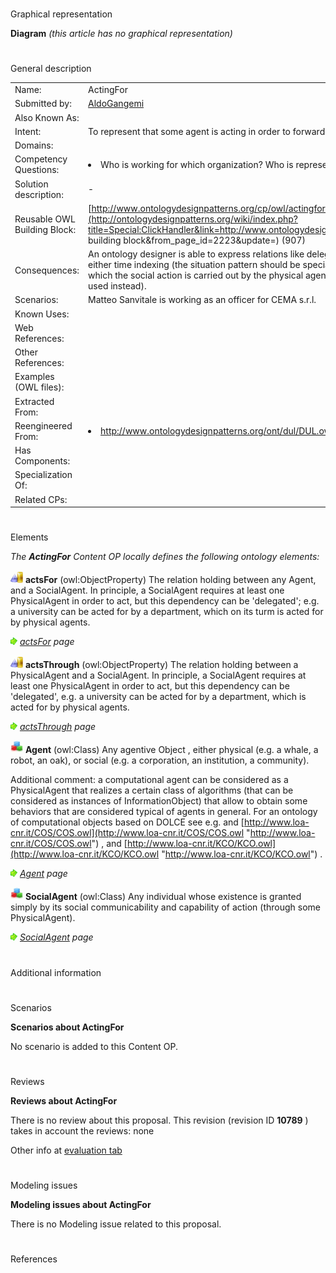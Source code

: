 # 

 Graphical representation



__Diagram__ 
_(this article has no graphical representation)_ 




# 

 General description




|  |  |
| --- | --- |
|  Name:  |  ActingFor  |
|  Submitted by:  | [AldoGangemi](../User/AldoGangemi.md "User:AldoGangemi")  |
|  Also Known As:  |  |
|  Intent:  |  To represent that some agent is acting in order to forward the action of a social (non-physical) agent.  |
|  Domains:  |  |
|  Competency Questions:  | <li>       Who is working for which organization? Who is representing the company?      </li> |
|  Solution description:  |  -  |
|  Reusable OWL Building Block:  | [http://www.ontologydesignpatterns.org/cp/owl/actingfor.owl](http://ontologydesignpatterns.org/wiki/index.php?title=Special:ClickHandler&link=http://www.ontologydesignpatterns.org/cp/owl/actingfor.owl&message=OWL building block&from_page_id=2223&update=)  (907)  |
|  Consequences:  |  An ontology designer is able to express relations like delegation, working for, etc. It is not possible to express either time indexing (the situation pattern should be specialized to that purpose), nor the role or task, under which the social action is carried out by the physical agent (the descriptionandsituation pattern should be used instead).  |
|  Scenarios:  |  Matteo Sanvitale is working as an officer for CEMA s.r.l.  |
|  Known Uses:  |  |
|  Web References:  |  |
|  Other References:  |  |
|  Examples (OWL files):  |  |
|  Extracted From:  |  |
|  Reengineered From:  | <li><a class="external free" href="http://www.ontologydesignpatterns.org/ont/dul/DUL.owl" rel="nofollow" title="http://www.ontologydesignpatterns.org/ont/dul/DUL.owl">        http://www.ontologydesignpatterns.org/ont/dul/DUL.owl       </a></li> |
|  Has Components:  |  |
|  Specialization Of:  |  |
|  Related CPs:  |  |



  





# 

 Elements



_The
 __ActingFor__ 
 Content OP locally defines the following ontology elements:_ 





[![ObjectProperty](./20px-ObjectProperty.gif)](../Image/ObjectProperty.gif.md "ObjectProperty")
__actsFor__ 
 (owl:ObjectProperty) The relation holding between any Agent, and a SocialAgent. In principle, a SocialAgent requires at least one PhysicalAgent in order to act, but this dependency can be 'delegated'; e.g. a university can be acted for by a department, which on its turm is acted for by physical agents.
 
[![](./11px-ArrowRight.gif)](../Image/ArrowRight.gif.md "ArrowRight.gif")
_[actsFor](./ActingFor/actsFor.md "Submissions:ActingFor/actsFor") 
 page_ 



[![ObjectProperty](./20px-ObjectProperty.gif)](../Image/ObjectProperty.gif.md "ObjectProperty")
__actsThrough__ 
 (owl:ObjectProperty) The relation holding between a PhysicalAgent and a SocialAgent. In principle, a SocialAgent requires at least one PhysicalAgent in order to act, but this dependency can be 'delegated', e.g. a university can be acted for by a department, which is acted for by physical agents.
 
[![](./11px-ArrowRight.gif)](../Image/ArrowRight.gif.md "ArrowRight.gif")
_[actsThrough](./ActingFor/actsThrough.md "Submissions:ActingFor/actsThrough") 
 page_ 



[![Class](./20px-Class.gif)](../Image/Class.gif.md "Class")
__Agent__ 
 (owl:Class) Any agentive Object , either physical (e.g. a whale, a robot, an oak), or social (e.g. a corporation, an institution, a community).
 
  





 Additional comment: a computational agent can be considered as a PhysicalAgent that realizes a certain class of algorithms (that can be considered as instances of InformationObject) that allow to obtain some behaviors that are considered typical of agents in general. For an ontology of computational objects based on DOLCE see e.g. and
 [http://www.loa-cnr.it/COS/COS.owl](http://www.loa-cnr.it/COS/COS.owl "http://www.loa-cnr.it/COS/COS.owl") 
 , and
 [http://www.loa-cnr.it/KCO/KCO.owl](http://www.loa-cnr.it/KCO/KCO.owl "http://www.loa-cnr.it/KCO/KCO.owl") 
 .
 



[![](./11px-ArrowRight.gif)](../Image/ArrowRight.gif.md "ArrowRight.gif")
_[Agent](./ActingFor/Agent.md "Submissions:ActingFor/Agent") 
 page_ 



[![Class](./20px-Class.gif)](../Image/Class.gif.md "Class")
__SocialAgent__ 
 (owl:Class) Any individual whose existence is granted simply by its social communicability and capability of action (through some PhysicalAgent).
 
[![](./11px-ArrowRight.gif)](../Image/ArrowRight.gif.md "ArrowRight.gif")
_[SocialAgent](./ActingFor/SocialAgent.md "Submissions:ActingFor/SocialAgent") 
 page_ 


# 

 Additional information



# 

 Scenarios




__Scenarios about ActingFor__ 


 No scenario is added to this Content OP.
 




# 

 Reviews




__Reviews about ActingFor__ 


 There is no review about this proposal.
This revision (revision ID
 __10789__ 
 ) takes in account the reviews: none
 



 Other info at
 [evaluation tab](http://ontologydesignpatterns.org/wiki/index.php?title=Submissions:ActingFor&action=evaluation "http://ontologydesignpatterns.org/wiki/index.php?title=Submissions:ActingFor&action=evaluation") 





  





# 

 Modeling issues




__Modeling issues about ActingFor__ 


 There is no Modeling issue related to this proposal.
 




  





# 

 References